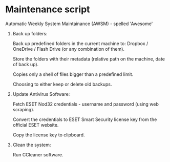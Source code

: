 # Maintenance script

Automatic Weekly System Maintainance (AWSM) - spelled 'Awesome'


1) Back up folders:

    Back up predefined folders in the current machine to: Dropbox / OneDrive / Flash Drive (or any combination of them).
    
    Store the folders with their metadata (relative path on the machine, date of back up).
    
    Copies only a shell of files bigger than a predefined limit.
    
    Choosing to either keep or delete old backups.



2) Update Antivirus Software:

    Fetch ESET Nod32 credentials - username and password (using web scraping).
    
    Convert the credentials to ESET Smart Security license key from the official ESET website.
    
    Copy the license key to clipboard.



3) Clean the system:

    Run CCleaner software.
